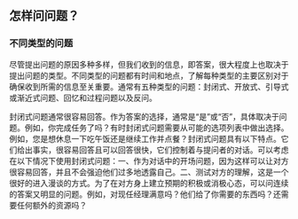 ## 怎样问问题？

### 不同类型的问题

尽管提出问题的原因多种多样，但我们收到的信息，即答案，很大程度上也取决于提出问题的类型。不同类型的问题都有时间和地点，了解每种类型的主要区别对于确保收到所需的信息至关重要。通常有五种类型的问题：封闭式、开放式、引导式或渐近式问题、回忆和过程问题以及反问。

封闭式问题通常很容易回答。作为答案的选择，通常是“是”或“否”，具体取决于问题。例如，你完成任务了吗？有时封闭式问题需要从可能的选项列表中做出选择。例如，您是想休息一下吃午饭还是继续工作并点餐？封闭式问题具有以下特点。它们给出事实，很容易回答且可以回答很快，它们控制着与提问者的对话。可以考虑在以下情况下使用封闭式问题：一、作为对话中的开场问题，因为这样可以让对方很容易回答，并且不会强迫他们过多地透露自己。二、测试对方的理解，这是一个很好的进入漫谈的方式。为了在对方身上建立预期的积极或消极心态，可以问连续的答案又明显的问题。例如，对现任经理满意吗？他们给了你需要的东西吗？还需要任何额外的资源吗？
